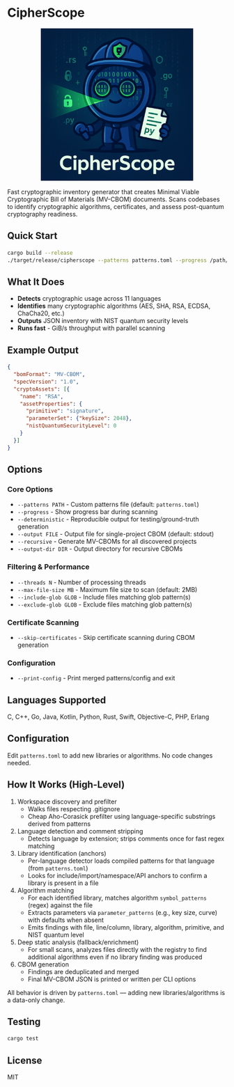 # CipherScope

<div align="center">
  <img src="cipherscope.png" alt="CipherScope Logo" width="350" height="350">
</div>

Fast cryptographic inventory generator that creates Minimal Viable Cryptographic Bill of Materials (MV-CBOM) documents. Scans codebases to identify cryptographic algorithms, certificates, and assess post-quantum cryptography readiness.

## Quick Start

```bash
cargo build --release
./target/release/cipherscope --patterns patterns.toml --progress /path/to/scan [... paths]
```

## What It Does

- **Detects** cryptographic usage across 11 languages
- **Identifies** many cryptographic algorithms (AES, SHA, RSA, ECDSA, ChaCha20, etc.)
- **Outputs** JSON inventory with NIST quantum security levels
- **Runs fast** - GiB/s throughput with parallel scanning

## Example Output

```json
{
  "bomFormat": "MV-CBOM",
  "specVersion": "1.0",
  "cryptoAssets": [{
    "name": "RSA",
    "assetProperties": {
      "primitive": "signature",
      "parameterSet": {"keySize": 2048},
      "nistQuantumSecurityLevel": 0
    }
  }]
}
```

## Options

### Core Options
- `--patterns PATH` - Custom patterns file (default: `patterns.toml`)
- `--progress` - Show progress bar during scanning
- `--deterministic` - Reproducible output for testing/ground-truth generation
- `--output FILE` - Output file for single-project CBOM (default: stdout)
- `--recursive` - Generate MV-CBOMs for all discovered projects
- `--output-dir DIR` - Output directory for recursive CBOMs

### Filtering & Performance
- `--threads N` - Number of processing threads
- `--max-file-size MB` - Maximum file size to scan (default: 2MB)
- `--include-glob GLOB` - Include files matching glob pattern(s)
- `--exclude-glob GLOB` - Exclude files matching glob pattern(s)

### Certificate Scanning
- `--skip-certificates` - Skip certificate scanning during CBOM generation

### Configuration
- `--print-config` - Print merged patterns/config and exit

## Languages Supported

C, C++, Go, Java, Kotlin, Python, Rust, Swift, Objective-C, PHP, Erlang

## Configuration

Edit `patterns.toml` to add new libraries or algorithms. No code changes needed.

## How It Works (High-Level)

1. Workspace discovery and prefilter
   - Walks files respecting .gitignore
   - Cheap Aho-Corasick prefilter using language-specific substrings derived from patterns
2. Language detection and comment stripping
   - Detects language by extension; strips comments once for fast regex matching
3. Library identification (anchors)
   - Per-language detector loads compiled patterns for that language (from `patterns.toml`)
   - Looks for include/import/namespace/API anchors to confirm a library is present in a file
4. Algorithm matching
   - For each identified library, matches algorithm `symbol_patterns` (regex) against the file
   - Extracts parameters via `parameter_patterns` (e.g., key size, curve) with defaults when absent
   - Emits findings with file, line/column, library, algorithm, primitive, and NIST quantum level
5. Deep static analysis (fallback/enrichment)
   - For small scans, analyzes files directly with the registry to find additional algorithms even if no library finding was produced
6. CBOM generation
   - Findings are deduplicated and merged
   - Final MV-CBOM JSON is printed or written per CLI options

All behavior is driven by `patterns.toml` — adding new libraries/algorithms is a data-only change.

## Testing

```bash
cargo test
```

## License

MIT
